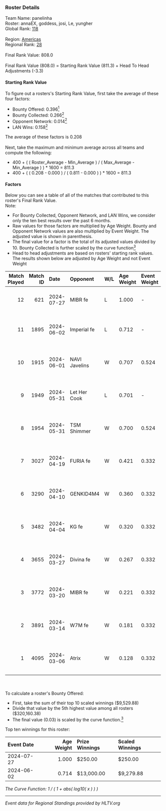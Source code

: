 ### Roster Details<br />
Team Name: panelinha<br />
Roster: annaEX, goddess, josi, Le, yungher<br />
Global Rank: [118](../standings_global_2024_08_14.md)<br />
<br />
Region: [Americas]( ../standings_americas_2024_08_14.md)<br />
Regional Rank: [28]( ../standings_americas_2024_08_14.md)<br />
<br />
Final Rank Value:  808.0<br />
<br />
Final Rank Value (808.0) = Starting Rank Value (811.3) + Head To Head Adjustments (-3.3)<br />

#### Starting Rank Value<br />
To figure out a rosters's Starting Rank Value, first take the average of these four factors:<br />
- Bounty Offered: 0.396[<sup>1</sup>](#table2)
- Bounty Collected: 0.266[<sup>2</sup>](#table1)
- Opponent Network: 0.014[<sup>2</sup>](#table1)
- LAN Wins: 0.158[<sup>2</sup>](#table1)

The average of these factors is 0.208<br />
<br />
Next, take the maximum and minimum average across all teams and compute the following:<br />
- 400 + ( ( Roster_Average - Min_Average ) / ( Max_Average - Min_Average ) ) * 1600 = 811.3
- 400 + ( ( 0.208 - 0.000 ) / ( 0.811 - 0.000 ) ) * 1600 = 811.3


#### Factors<br />
Below you can see a table of all of the matches that contributed to this roster's Final Rank Value.<br />
Note:<br />

- For Bounty Collected, Opponent Network, and LAN Wins, we consider only the ten best results over the past 6 months.
- Raw values for those factors are multiplied by Age Weight. Bounty and Opponent Network values are also multiplied by Event Weight. The adjusted value is shown in parenthesis.
- The final value for a factor is the total of its adjusted values divided by 10. Bounty Collected is further scaled by the curve function[<sup>3</sup>](#curveFunction)
- Head to head adjustments are based on rosters' starting rank values. The results shown below are adjusted by Age Weight and not Event Weight
<span id="table1"></span><br />


| Match Played | Match ID | Date       | Opponent      | W/L | Age Weight | Event Weight | Bounty Collected | Opponent Network | LAN Wins  | H2H Adj. | Roster                                   |
| -: | -: | :- | :- | :- | :- | :- | :- | :- | :- | -: | :- |
|           12 |      621 | 2024-07-27 | MIBR fe       | L   | 1.000      | -            | -                | -                | -         |   -21.11 | annaEX, goddess, josi, Le, yungher       |
|           11 |     1895 | 2024-06-02 | Imperial fe   | L   | 0.712      | -            | -                | -                | -         |    -6.25 | annaEX, goddess, julih, poppins, yungher |
|           10 |     1915 | 2024-06-01 | NAVI Javelins | W   | 0.707      | 0.524        | 0.024 (0.009)    | 0.158 (0.059)    | 1 (0.707) |    11.18 | annaEX, goddess, julih, poppins, yungher |
|            9 |     1949 | 2024-05-31 | Let Her Cook  | L   | 0.701      | -            | -                | -                | -         |    -9.44 | annaEX, goddess, julih, poppins, yungher |
|            8 |     1954 | 2024-05-31 | TSM Shimmer   | W   | 0.700      | 0.524        | 0.019 (0.007)    | 0.176 (0.065)    | 1 (0.700) |     7.57 | annaEX, goddess, julih, poppins, yungher |
|            7 |     3027 | 2024-04-19 | FURIA fe      | W   | 0.421      | 0.332        | 0.003 (0.000)    | 0.057 (0.008)    | 0 (0.000) |     3.83 | annaEX, goddess, julih, poppins, yungher |
|            6 |     3290 | 2024-04-10 | GENKID4M4     | W   | 0.360      | 0.332        | 0.002 (0.000)    | 0.005 (0.001)    | 0 (0.000) |     2.54 | annaEX, goddess, julih, poppins, yungher |
|            5 |     3482 | 2024-04-04 | KG fe         | W   | 0.320      | 0.332        | 0.001 (0.000)    | 0.000 (0.000)    | 0 (0.000) |     1.58 | annaEX, goddess, julih, poppins, yungher |
|            4 |     3655 | 2024-03-27 | Divina fe     | W   | 0.267      | 0.332        | 0.002 (0.000)    | 0.015 (0.001)    | 0 (0.000) |     2.10 | annaEX, goddess, julih, poppins, yungher |
|            3 |     3772 | 2024-03-20 | MIBR fe       | W   | 0.221      | 0.332        | 0.007 (0.000)    | 0.094 (0.007)    | 0 (0.000) |     2.21 | annaEX, goddess, julih, poppins, yungher |
|            2 |     3891 | 2024-03-14 | W7M fe        | W   | 0.181      | 0.332        | 0.002 (0.000)    | 0.025 (0.001)    | 0 (0.000) |     1.44 | annaEX, goddess, julih, poppins, yungher |
|            1 |     4095 | 2024-03-06 | Atrix         | W   | 0.128      | 0.332        | 0.002 (0.000)    | 0.048 (0.002)    | 0 (0.000) |     1.08 | annaEX, goddess, julih, poppins, yungher |

<br />
<span id="table2"></span><br />
To calculate a roster's Bounty Offered:<br />

- First, take the sum of their top 10 scaled winnings ($9,529.88)
- Divide that value by the 5th highest value among all rosters ($320,160.38)
- The final value (0.03) is scaled by the curve function.[<sup>3</sup>](#curveFunction)

Top ten winnings for this roster:<br />

| Event Date | Age Weight | Prize Winnings | Scaled Winnings |
| :- | -: | :- | :- |
| 2024-07-27 |      1.000 | $250.00        | $250.00         |
| 2024-06-02 |      0.714 | $13,000.00     | $9,279.88       |


<span id="curveFunction"></span>_The Curve Function: 1 / ( 1 + abs( log10( x ) ) )_<br />

---
_Event data for Regional Standings provided by HLTV.org_<br />
